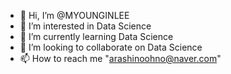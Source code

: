 - 👋 Hi, I’m @MYOUNGINLEE
- 👀 I’m interested in Data Science
- 🌱 I’m currently learning Data Science
- 💞️ I’m looking to collaborate on Data Science
- 📫 How to reach me "arashinoohno@naver.com"

<!---
MYOUNGINLEE/MYOUNGINLEE is a ✨ special ✨ repository because its `README.md` (this file) appears on your GitHub profile.
You can click the Preview link to take a look at your changes.
--->
